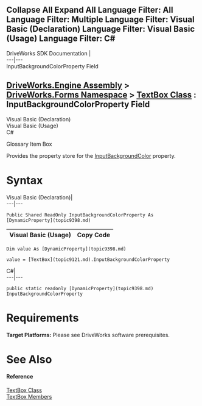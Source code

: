 Collapse All Expand All Language Filter: All  Language Filter: Multiple  Language Filter: Visual Basic (Declaration) Language Filter: Visual Basic (Usage) Language Filter: C#  
---  
DriveWorks SDK Documentation  |   
---|---  
InputBackgroundColorProperty Field   
  
[DriveWorks.Engine Assembly](topic2156.md) > [DriveWorks.Forms Namespace](topic7266.md) > [TextBox Class](topic9121.md) : InputBackgroundColorProperty Field  
---  
  
Visual Basic (Declaration)    
Visual Basic (Usage)    
C# 

Glossary Item Box

Provides the property store for the [InputBackgroundColor](topic9141.md) property. 

# Syntax

Visual Basic (Declaration)|   
---|---  
      
    
    Public Shared ReadOnly InputBackgroundColorProperty As [DynamicProperty](topic9398.md)  
  
Visual Basic (Usage)| Copy Code  
---|---  
      
    
    Dim value As [DynamicProperty](topic9398.md)
     
    value = [TextBox](topic9121.md).InputBackgroundColorProperty  
  
C#|   
---|---  
      
    
    public static readonly [DynamicProperty](topic9398.md) InputBackgroundColorProperty  
  
# Requirements

**Target Platforms:** Please see DriveWorks software prerequisites.

# See Also

#### Reference

[TextBox Class](topic9121.md)   
[TextBox Members](topic9122.md)


